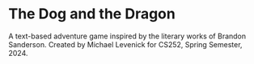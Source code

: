 # The Dog and the Dragon
 A text-based adventure game inspired by the literary works of Brandon Sanderson. Created by Michael Levenick for CS252, Spring Semester, 2024.
